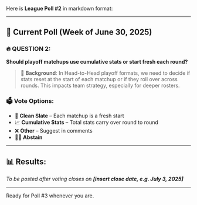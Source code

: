 Here is **League Poll #2** in markdown format:

---

## 📅 **Current Poll (Week of June 30, 2025)**

### 🔥 **QUESTION 2:**

**Should playoff matchups use cumulative stats or start fresh each round?**

> 📝 **Background**:
> In Head-to-Head playoff formats, we need to decide if stats reset at the start of each matchup or if they roll over across rounds. This impacts team strategy, especially for deeper rosters.

### 🗳️ **Vote Options:**

* 🧼 **Clean Slate** – Each matchup is a fresh start
* 📈 **Cumulative Stats** – Total stats carry over round to round
* ❌ **Other** – Suggest in comments
* 🤷‍♂️ **Abstain**

---

## 📊 **Results:**

*To be posted after voting closes on **\[insert close date, e.g. July 3, 2025]***

---

Ready for Poll #3 whenever you are.
